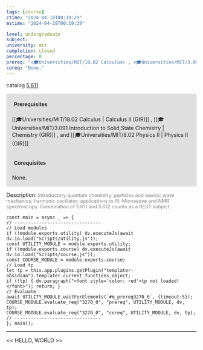 ```yaml
---
tags: [course]
ctime: "2024-04-18T00:19:29"
mstime: "2024-04-18T00:19:29"

level: undergraduate
subject: 
university: mit
completion: closed
percentage: 0
prereq: "<🎓Universities/MIT/18.02 Calculus> , <🎓Universities/MIT/3.091 Introduction to Solid,State Chemistry> , and <🎓Universities/MIT/8.02 Physics II>"
coreq: "None."
---
```


catalog [5.611](http://student.mit.edu/catalog/m5b.html#5.611)

<span style="display: block; padding: 15px; background-color: rgb(100, 100, 100, 0.2);"><font id="m_prereq3270_0" style="display: block; font-family: Arial, sans-serif; font-weight: bold; padding: 5px">Prerequisites</font><br><span id="prereq3270_0">[[🎓Universities/MIT/18.02 Calculus | Calculus II (GIR)]] , [[🎓Universities/MIT/3.091 Introduction to Solid,State Chemistry | Chemistry (GIR)]] , and [[🎓Universities/MIT/8.02 Physics II | Physics II (GIR)]]</span></span>
<span style="display: block; padding: 15px; background-color: rgb(100, 100, 100, 0.2);"><font id="m_coreq3270_0" style="display: block; font-family: Arial, sans-serif; font-weight: bold; padding: 5px">Corequisites</font><br><span id="coreq3270_0">None.</span></span>

<font style="">Description:</font>
<font style="color: grey; font-size: 0.8rem;">Introductory quantum chemistry; particles and waves; wave mechanics; harmonic oscillator; applications to IR, Microwave and NMR spectroscopy. Combination of 5.611 and 5.612 counts as a REST subject.</font>

```dataviewjs
const main = async _ => {
// --------------------------------
// Load modules
if (!module.exports.utility) dv.executeJs(await dv.io.load("Scripts/utility.js"));
const UTILITY_MODULE = module.exports.utility;
if (!module.exports.course) dv.executeJs(await dv.io.load("Scripts/course.js"));
const COURSE_MODULE = module.exports.course;
// Load tp
let tp = this.app.plugins.getPlugin("templater-obsidian").templater.current_functions_object;
if (!tp) { dv.paragraph("<font style='color: red'>tp not loaded!</font>"); return; }
// Evaluate
await UTILITY_MODULE.waitForElements(`#m_prereq3270_0`, {timeout:5});
COURSE_MODULE.evaluate_req("3270_0", "prereq", UTILITY_MODULE, dv, tp);
COURSE_MODULE.evaluate_req("3270_0", "coreq", UTILITY_MODULE, dv, tp);
// --------------------------------
}; main();
```

---

<< HELLO, WORLD >>
